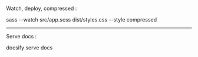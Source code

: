 Watch, deploy, compressed :

sass --watch src/app.scss dist/styles.css --style compressed

---

Serve docs : 

docsify serve docs